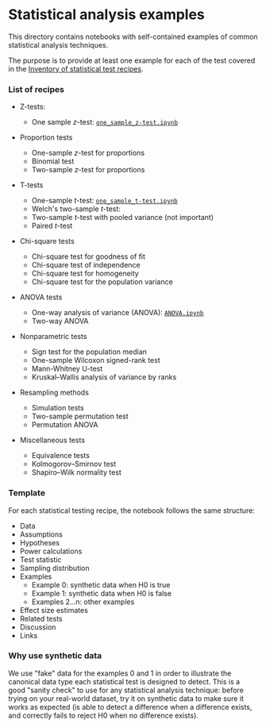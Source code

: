 # Statistical analysis examples

This directory contains notebooks with self-contained examples of common statistical analysis techniques.

The purpose is to provide at least one example for each of the test
covered in the [Inventory of statistical test recipes](https://docs.google.com/document/d/1fwep23-95U-w1QMPU31nOvUnUXE2X3s_Dbk5JuLlKAY/edit#heading=h.blivc5m8tn2d).


### List of recipes

- Z-tests:
  - One sample $z$-test: [`one_sample_z-test.ipynb`](./one_sample_z-test.ipynb)

- Proportion tests
  - One-sample $z$-test for proportions
  - Binomial test
  - Two-sample $z$-test for proportions

- T-tests
  - One-sample $t$-test: [`one_sample_t-test.ipynb`](./one_sample_t-test.ipynb)
  - Welch's two-sample $t$-test: 
  - Two-sample $t$-test with pooled variance (not important)
  - Paired $t$-test

- Chi-square tests
  - Chi-square test for goodness of fit
  - Chi-square test of independence
  - Chi-square test for homogeneity
  - Chi-square test for the population variance

- ANOVA tests
  - One-way analysis of variance (ANOVA): [`ANOVA.ipynb`](./ANOVA.ipynb)
  - Two-way ANOVA

- Nonparametric tests
  - Sign test for the population median
  - One-sample Wilcoxon signed-rank test
  - Mann-Whitney U-test
  - Kruskal–Wallis analysis of variance by ranks

- Resampling methods
  - Simulation tests
  - Two-sample permutation test
  - Permutation ANOVA

- Miscellaneous tests
  - Equivalence tests
  - Kolmogorov–Smirnov test
  - Shapiro–Wilk normality test


### Template

For each statistical testing recipe, the notebook follows the same structure:

- Data
- Assumptions
- Hypotheses
- Power calculations 
- Test statistic
- Sampling distribution
- Examples
  - Example 0: synthetic data when H0 is true
  - Example 1: synthetic data when H0 is false
  - Examples 2...n: other examples
- Effect size estimates
- Related tests
- Discussion
- Links



### Why use synthetic data
We use "fake" data for the examples 0 and 1 in order to illustrate the canonical
data type each statistical test is designed to detect.
This is a good "sanity check" to use for any statistical analysis technique:
before trying on your real-world dataset, try it on synthetic data to make sure
it works as expected (is able to detect a difference when a difference exists,
and correctly fails to reject H0 when no difference exists).


